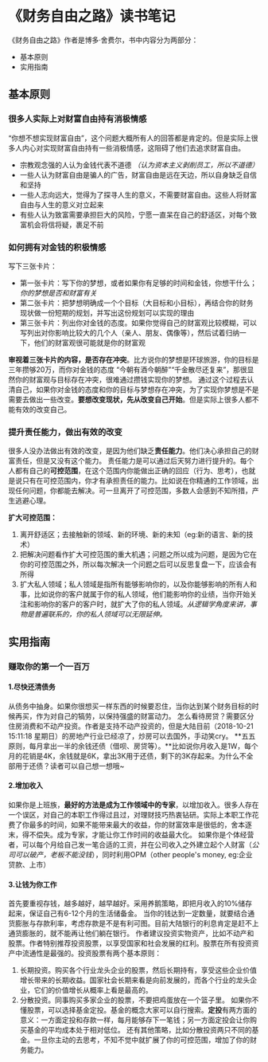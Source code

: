 # 《财务自由之路》读书笔记
《财务自由之路》作者是博多·舍费尔，书中内容分为两部分：
- 基本原则
- 实用指南

## 基本原则

### 很多人实际上对财富自由持有消极情感
“你想不想实现财富自由”，这个问题大概所有人的回答都是肯定的。但是实际上很多人内心对实现财富自由持有一些消极情感，这阻碍了他们去追求财富自由。
- 宗教观念强的人认为金钱代表不道德 *（认为资本主义剥削员工，所以不道德）*
- 一些人认为财富自由是骗人的广告，财富自由是远在天边，所以自身缺乏自信和坚持
- 一些人志向远大，觉得为了探寻人生的意义，不需要财富自由。这些人将财富自由与人生的意义对立起来
- 有些人认为致富需要承担巨大的风险，宁愿一直呆在自己的舒适区，对每个致富机会将信将疑，裹足不前

### 如何拥有对金钱的积极情感
写下三张卡片：
- 第一张卡片：写下你的梦想，或者如果你有足够的时间和金钱，你想干什么；*你的梦想是否和财富有关*
- 第二张卡片：把梦想明确成一个个目标（大目标和小目标），再结合你的财务现状做一份短期的规划，并写出这份规划可以实现的理由
- 第三张卡片：列出你对金钱的态度。如果你觉得自己的财富观比较模糊，可以写列出对你影响比较大的几个人（亲人、朋友、偶像等），然后试着归纳一下，他们的财富观很可能就是你的财富观

**审视着三张卡片的内容，是否存在冲突**。比方说你的梦想是环球旅游，你的目标是三年攒够20万，而你对金钱的态度 “今朝有酒今朝醉”“千金散尽还复来”，那很显然你的财富观与目标存在冲突，很难通过攒钱实现你的梦想。
通过这个过程去认清自己，如果你对金钱的态度和你的目标与梦想存在冲突，为了实现你梦想是不是需要去做出一些改变。**要想改变现状，先从改变自己开始**。但是实际上很多人都不能有效的改变自己。

### 提升责任能力，做出有效的改变
很多人没办法做出有效的改变，是因为他们缺乏**责任能力**。他们决心承担自己的财富责任，但是又没有这个能力。
责任能力是可以通过后天努力进行提升的。每个人都有自己的**可控范围**，在这个范围内你能做出正确的回应（行为、思考），也就是说只有在可控范围内，你才有承担责任的能力。比如说在你精通的工作领域，出现任何问题，你都能去解决。可一旦离开了可控范围，多数人会感到不知所措，产生逃避心理。

**扩大可控范围：**
1. 离开舒适区；去接触新的领域、新的环境、新的未知（eg:新的语言、新的技术）
2. 把解决问题看作扩大可控范围的重大机遇；问题之所以成为问题，是因为它在你的可控范围之外，所以每次解决一个问题之后可以反思复盘一下，应该会有所得
3. 扩大私人领域；私人领域是指所有能够影响你的，以及你能够影响的所有人和事，比如说你的客户就属于你的私人领域，他们能影响你的业绩，当你开始关注和影响你的客户的客户时，就扩大了你的私人领域。*从逻辑学角度来讲，事物是普遍联系的，你的私人领域可以无限延伸。*

## 实用指南

### 赚取你的第一个一百万
#### 1.尽快还清债务
从债务中抽身。如果你很想买一样东西的时候要忍住，当你达到某个财务目标的时候再买，作为对自己的犒劳，以保持强盛的财富动力。
怎么看待房贷？需要区分住房消费和不动产投资。作者是支持不动产投资的，但是大陆目前（2018-10-21 15:11:18 星期日）的房地产行业已经凉了，炒房可以去国外，手动笑cry。
**五五原则，每月拿出一半的余钱还债（借呗、房贷等）。**比如说你月收入是1W，每个月的花销是4K，余钱就是6K，拿出3K用于还债，剩下的3K存起来。为什么不全部用于还债？读者可以自己想一想哦~
#### 2.增加收入
如果你是上班族，**最好的方法是成为工作领域中的专家**，以增加收入。很多人存在一个误区，对自己的本职工作得过且过，对理财技巧热衷钻研。实际上本职工作花费了你最多的时间，如果不能带来最大的收益，你的财富效率是很低的，舍本逐末，得不偿失。成为专家，才能让你工作时间的收益最大化。
如果你是个体经营者，可以每个月给自己发一笔合适的工资，并在公司收入之外建立起个人财富（*公司可以破产，老板不能没钱*），同时利用OPM（other people's money, eg:企业贷款、上市）
#### 3.让钱为你工作
首先要重视存钱，越多越好，越早越好。采用养鹅策略，即把月收入的10%储存起来，保证自己有6-12个月的生活储备金。
当你的钱达到一定数量，就要结合通货膨胀与存款利率，考虑存款是不是有利可图。目前大陆银行的利息肯定是赶不上通货膨胀的，就不能再让他们躺在银行。
作者建议投资实物资产，比如不动产和股票。作者特别推荐投资股票，以享受国家和社会发展的红利。股票在所有投资资产中流通性是最强的。投资股票有两个基本原则：
1. 长期投资。购买各个行业龙头企业的股票，然后长期持有，享受这些企业价值增长带来的长期收益。国家社会长期来看是向前发展的，而各个行业的龙头企业，它们的价值增长从概率上看是最高的。
2. 分散投资。同事购买多家企业的股票，不要把鸡蛋放在一个篮子里。
如果你不懂股票，可以选择基金定投。基金的概念大家可以自行搜索。**定投**有两方面的意义：一方面定投和存款一样，每月能够存下一笔钱；另一方面定投会让你购买基金的平均成本处于相对低位。
还有其他策略，比如分散投资两只不同的基金。一旦你主动的去思考，不知不觉中就扩展了你的可控范围，增加了你的财务能力。
